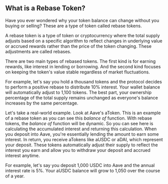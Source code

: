 ## What is a Rebase Token?

Have you ever wondered why your token balance can change without you buying or selling? These are a type of token called rebase tokens.

A rebase token is a type of token or cryptocurrency where the total supply adjusts based on a specific algorithm to reflect changes in underlying value or accrued rewards rather than the price of the token changing. These adjustments are called rebases.

There are two main types of rebased tokens. The first kind is for earning rewards, like interest in lending or borrowing. And the second kind focuses on keeping the token's value stable regardless of market fluctuations.

For example, let's say you hold a thousand tokens and the protocol decides to perform a positive rebase to distribute 10% interest. Your wallet balance will automatically adjust to 1,100 tokens. The best part, your ownership percentage of the total supply remains unchanged as everyone's balance increases by the same percentage.

Let's take a real-world example. Look at Aave's aToken. This is an example of a rebase token as you can see this _balance of_ function. With rebase tokens, the _balance of_ function will be dynamic. So you can see here is calculating the accumulated interest and returning this calculation. When you deposit into Aave, you're essentially lending the amount to earn some interest. In return, you receive aTokens like aUSDC or aDAI, which represent your deposit. These tokens automatically adjust their supply to reflect the interest you earn and allow you to withdraw your deposit and accrued interest anytime.

For example, let's say you deposit 1,000 USDC into Aave and the annual interest rate is 5%. Your aUSDC balance will grow to 1,050 over the course of a year. 
